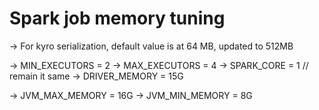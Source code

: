 # Spark job memory tuning

-> For kyro serialization, default value is at 64 MB, updated to 512MB

-> MIN_EXECUTORS = 2
-> MAX_EXECUTORS = 4
-> SPARK_CORE = 1  // remain it same
-> DRIVER_MEMORY = 15G

-> JVM_MAX_MEMORY = 16G
-> JVM_MIN_MEMORY = 8G